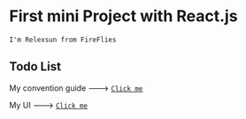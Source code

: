 # First mini Project with React.js
``I'm Relexsun from FireFlies`` 
## Todo List
My convention guide ---> [`Click me`](./Documents/Convention-guide.md)

My UI ---> [`Click me`](https://www.figma.com/file/tMmHRt60AxTTqAsj9k3LIf/Todo-list(idea-2)?type=design&node-id=9-365&mode=design&t=aS4worREFKc6pZqc-0)